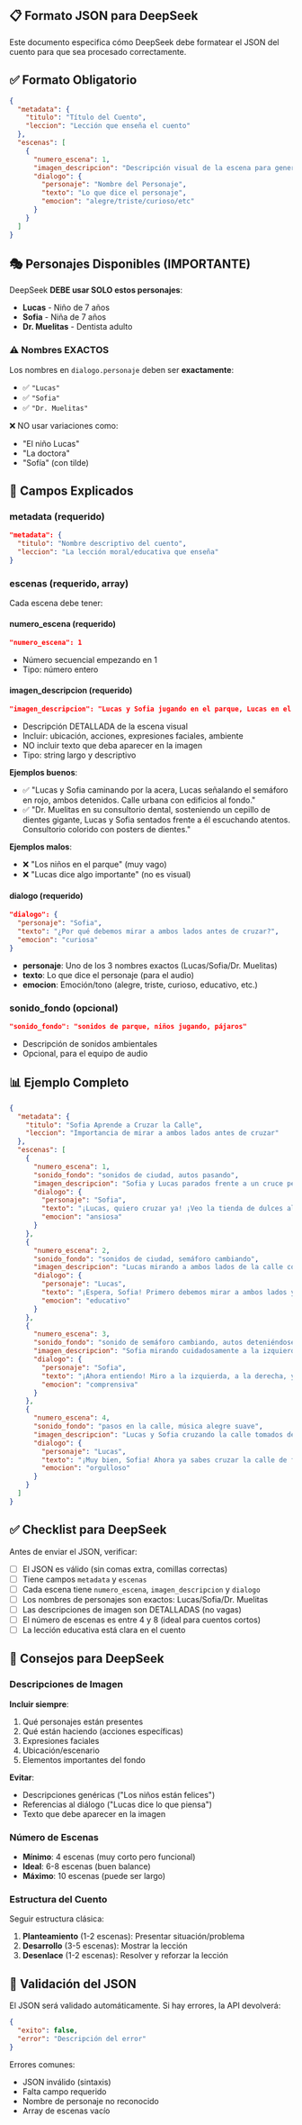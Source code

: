 ## 📋 Formato JSON para DeepSeek

Este documento especifica cómo DeepSeek debe formatear el JSON del cuento para que sea procesado correctamente.

## ✅ Formato Obligatorio

```json
{
  "metadata": {
    "titulo": "Título del Cuento",
    "leccion": "Lección que enseña el cuento"
  },
  "escenas": [
    {
      "numero_escena": 1,
      "imagen_descripcion": "Descripción visual de la escena para generar la imagen",
      "dialogo": {
        "personaje": "Nombre del Personaje",
        "texto": "Lo que dice el personaje",
        "emocion": "alegre/triste/curioso/etc"
      }
    }
  ]
}
```

## 🎭 Personajes Disponibles (IMPORTANTE)

DeepSeek **DEBE usar SOLO estos personajes**:

- **Lucas** - Niño de 7 años
- **Sofia** - Niña de 7 años  
- **Dr. Muelitas** - Dentista adulto

### ⚠️ Nombres EXACTOS

Los nombres en `dialogo.personaje` deben ser **exactamente**:
- ✅ `"Lucas"` 
- ✅ `"Sofia"`
- ✅ `"Dr. Muelitas"`

❌ NO usar variaciones como:
- "El niño Lucas"
- "La doctora"
- "Sofía" (con tilde)

## 📝 Campos Explicados

### metadata (requerido)
```json
"metadata": {
  "titulo": "Nombre descriptivo del cuento",
  "leccion": "La lección moral/educativa que enseña"
}
```

### escenas (requerido, array)

Cada escena debe tener:

#### numero_escena (requerido)
```json
"numero_escena": 1
```
- Número secuencial empezando en 1
- Tipo: número entero

#### imagen_descripcion (requerido)
```json
"imagen_descripcion": "Lucas y Sofia jugando en el parque, Lucas en el columpio sonriendo mostrando sus dientes blancos, Sofia mirándolo curiosa. Día soleado con árboles verdes al fondo."
```
- Descripción DETALLADA de la escena visual
- Incluir: ubicación, acciones, expresiones faciales, ambiente
- NO incluir texto que deba aparecer en la imagen
- Tipo: string largo y descriptivo

**Ejemplos buenos**:
- ✅ "Lucas y Sofia caminando por la acera, Lucas señalando el semáforo en rojo, ambos detenidos. Calle urbana con edificios al fondo."
- ✅ "Dr. Muelitas en su consultorio dental, sosteniendo un cepillo de dientes gigante, Lucas y Sofia sentados frente a él escuchando atentos. Consultorio colorido con posters de dientes."

**Ejemplos malos**:
- ❌ "Los niños en el parque" (muy vago)
- ❌ "Lucas dice algo importante" (no es visual)

#### dialogo (requerido)
```json
"dialogo": {
  "personaje": "Sofia",
  "texto": "¿Por qué debemos mirar a ambos lados antes de cruzar?",
  "emocion": "curiosa"
}
```

- **personaje**: Uno de los 3 nombres exactos (Lucas/Sofia/Dr. Muelitas)
- **texto**: Lo que dice el personaje (para el audio)
- **emocion**: Emoción/tono (alegre, triste, curioso, educativo, etc.)

### sonido_fondo (opcional)
```json
"sonido_fondo": "sonidos de parque, niños jugando, pájaros"
```
- Descripción de sonidos ambientales
- Opcional, para el equipo de audio

## 📊 Ejemplo Completo

```json
{
  "metadata": {
    "titulo": "Sofia Aprende a Cruzar la Calle",
    "leccion": "Importancia de mirar a ambos lados antes de cruzar"
  },
  "escenas": [
    {
      "numero_escena": 1,
      "sonido_fondo": "sonidos de ciudad, autos pasando",
      "imagen_descripcion": "Sofia y Lucas parados frente a un cruce peatonal con semáforo en rojo. Sofia señalando al otro lado de la calle con expresión ansiosa. Lucas sosteniéndola del brazo con gesto de precaución. Calle urbana con autos a lo lejos.",
      "dialogo": {
        "personaje": "Sofia",
        "texto": "¡Lucas, quiero cruzar ya! ¡Veo la tienda de dulces al otro lado!",
        "emocion": "ansiosa"
      }
    },
    {
      "numero_escena": 2,
      "sonido_fondo": "sonidos de ciudad, semáforo cambiando",
      "imagen_descripcion": "Lucas mirando a ambos lados de la calle con expresión seria, Sofia observándolo. Semáforo aún en rojo. Perspectiva de la calle vacía.",
      "dialogo": {
        "personaje": "Lucas",
        "texto": "¡Espera, Sofia! Primero debemos mirar a ambos lados y esperar el semáforo verde",
        "emocion": "educativo"
      }
    },
    {
      "numero_escena": 3,
      "sonido_fondo": "sonido de semáforo cambiando, autos deteniéndose",
      "imagen_descripcion": "Sofia mirando cuidadosamente a la izquierda y derecha, Lucas a su lado asintiendo con aprobación. Semáforo ahora en verde para peatones. La calle sin autos.",
      "dialogo": {
        "personaje": "Sofia",
        "texto": "¡Ahora entiendo! Miro a la izquierda, a la derecha, y espero la luz verde",
        "emocion": "comprensiva"
      }
    },
    {
      "numero_escena": 4,
      "sonido_fondo": "pasos en la calle, música alegre suave",
      "imagen_descripcion": "Lucas y Sofia cruzando la calle tomados de la mano, ambos sonriendo. Semáforo verde para peatones visible. Al fondo la tienda de dulces.",
      "dialogo": {
        "personaje": "Lucas",
        "texto": "¡Muy bien, Sofia! Ahora ya sabes cruzar la calle de forma segura",
        "emocion": "orgulloso"
      }
    }
  ]
}
```

## ✅ Checklist para DeepSeek

Antes de enviar el JSON, verificar:

- [ ] El JSON es válido (sin comas extra, comillas correctas)
- [ ] Tiene campos `metadata` y `escenas`
- [ ] Cada escena tiene `numero_escena`, `imagen_descripcion` y `dialogo`
- [ ] Los nombres de personajes son exactos: Lucas/Sofia/Dr. Muelitas
- [ ] Las descripciones de imagen son DETALLADAS (no vagas)
- [ ] El número de escenas es entre 4 y 8 (ideal para cuentos cortos)
- [ ] La lección educativa está clara en el cuento

## 🎯 Consejos para DeepSeek

### Descripciones de Imagen

**Incluir siempre**:
1. Qué personajes están presentes
2. Qué están haciendo (acciones específicas)
3. Expresiones faciales
4. Ubicación/escenario
5. Elementos importantes del fondo

**Evitar**:
- Descripciones genéricas ("Los niños están felices")
- Referencias al diálogo ("Lucas dice lo que piensa")
- Texto que debe aparecer en la imagen

### Número de Escenas

- **Mínimo**: 4 escenas (muy corto pero funcional)
- **Ideal**: 6-8 escenas (buen balance)
- **Máximo**: 10 escenas (puede ser largo)

### Estructura del Cuento

Seguir estructura clásica:
1. **Planteamiento** (1-2 escenas): Presentar situación/problema
2. **Desarrollo** (3-5 escenas): Mostrar la lección
3. **Desenlace** (1-2 escenas): Resolver y reforzar la lección

## 🔧 Validación del JSON

El JSON será validado automáticamente. Si hay errores, la API devolverá:

```json
{
  "exito": false,
  "error": "Descripción del error"
}
```

Errores comunes:
- JSON inválido (sintaxis)
- Falta campo requerido
- Nombre de personaje no reconocido
- Array de escenas vacío
